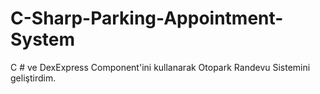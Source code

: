 # C-Sharp-Parking-Appointment-System
C # ve DexExpress Component'ini kullanarak Otopark Randevu Sistemini geliştirdim.
